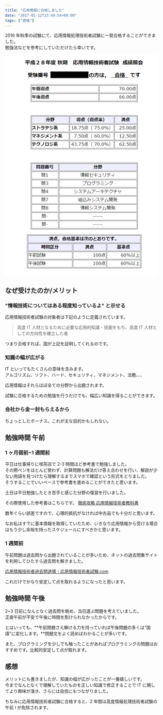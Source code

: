 ```yaml
---
title: "応用情報に合格しました"
date: "2017-01-12T23:49:54+09:00"
tags: ["資格"]
---
```


2016 年秋季の試験にて、応用情報処理技術者試験に一発合格することができました。  
勉強法などを参考にしていただけたら幸いです。

![](20170112232007.png)

## なぜ受けたのか/メリット

### "情報技術についてはある程度知っているよ" と示せる

応用情報技術者試験の対象者は下記のように定義されています。

> 高度 IT 人材となるために必要な応用的知識・技能をもち、高度 IT 人材としての方向性を確立した者

つまり合格すれば、国が上記を証明してくれるのです。

### 知識の幅が広がる

IT といってもたくさんの意味を含みます。  
アルゴリズム、ソフト、ハード、セキュリティ、マネジメント、法務、、、

応用情報はそれらほぼ全ての分野から出題されます。

試験に合格するための勉強を行うだけでも、幅広い知識を得ることができます。

### 会社から金一封もらえるから

ちょっとしたボーナス。これが主な目的かもしれない。

## 勉強時間 午前

### 1 ヶ月弱前~1 週間前

平日は仕事帰りに喫茶店で 2-3 時間ほど参考書で勉強しました。  
その際ペンをほとんど使わず、計算問題も解法だけ答え合わせを行い、解説が少ない用語を見つけたら理解するまでスマホで確認という形式をとりました。  
そうすることでいいペースで参考書を進めることができたと思います。

土日は平日勉強したとき苦手と感じた分野の復習を行いました。

その際使用した参考書はこちらです。 [徹底攻略 応用情報技術者教科書](https://www.amazon.co.jp/dp/484433722X)

数年ぐらい誤差ですので、心理的抵抗がなければ中古品でも十分だと思います。

なお私はすでに基本情報を取得していたため、いきなり応用情報から受ける場合はもう少し余裕を持ったスケジュールにすべきかと思います。

### 1 週間前

午前問題は過去問から出題されていることが多いため、ネットの過去問集サイトを利用してひたすら過去問を解きました。

[応用情報技術者過去問道場｜応用情報技術者試験.com](http://www.ap-siken.com/apkakomon.php)

これだけでかなり安定して点を取れるようになったと思います。

## 勉強時間 午後

2~3 日前になんとなく過去問を眺め、当日選ぶ問題を考えていました。  
正直午前が不安で午後に時間を割けられなかったからです。

とはいっても、**午前問題さえ解ける力を持っていれば午後問題の多くは"国語"に変化します。**問題文をよく読めばわかることが多いです。

また、プログラミングを少しでも触ったことがあればプログラミングの問題はおすすめです。比較的安定して点が取れます。

## 感想

メリットにも書きましたが、知識の幅が広がったことが一番嬉しいです。  
今までなんとなくで理解していたものを正しい知識で修正することで IT に関してより興味が湧き、さらには自信にもつながりました。

ちなみに応用情報技術者試験に合格すると、2 年間は高度情報処理技術者試験の午前 I が免除されます。
